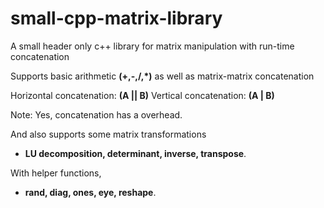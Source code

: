 # small-cpp-matrix-library
A small header only c++ library for matrix manipulation with run-time concatenation

Supports basic arithmetic **(+,-,/,\*)** as well as matrix-matrix concatenation

Horizontal concatenation: **(A || B)**
Vertical concatenation: **(A | B)**

Note: Yes, concatenation has a overhead.

And also supports some matrix transformations
* **LU decomposition, determinant, inverse, transpose**.

With helper functions,
* **rand, diag, ones, eye, reshape**.
